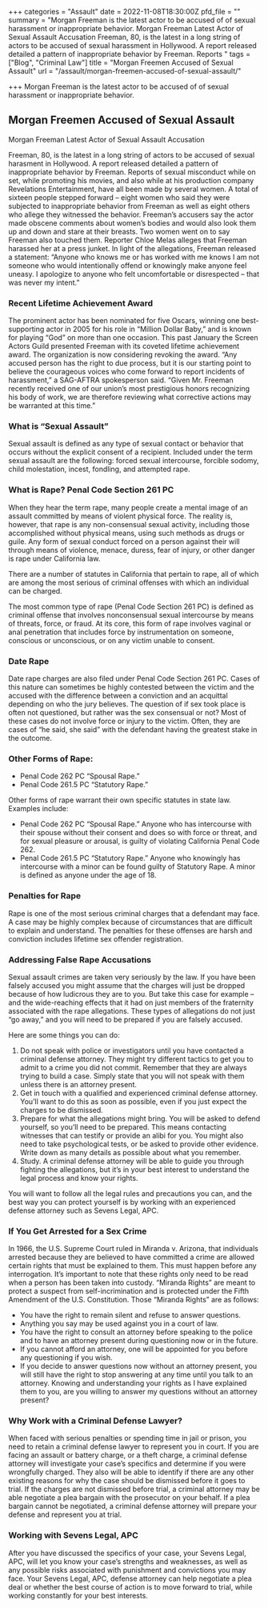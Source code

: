 +++
categories = "Assault"
date = 2022-11-08T18:30:00Z
pfd_file = ""
summary = "Morgan Freeman is the latest actor to be accused of of sexual harassment or inappropriate behavior. Morgan Freeman Latest Actor of Sexual Assault Accusation Freeman, 80, is the latest in a long string of actors to be accused of sexual harassment in Hollywood. A report released detailed a pattern of inappropriate behavior by Freeman. Reports "
tags = ["Blog", "Criminal Law"]
title = "Morgan Freemen Accused of Sexual Assault"
url = "/assault/morgan-freemen-accused-of-sexual-assault/"

+++
Morgan Freeman is the latest actor to be accused of of sexual harassment or inappropriate behavior.

## Morgan Freemen Accused of Sexual Assault

Morgan Freeman Latest Actor of Sexual Assault Accusation

Freeman, 80, is the latest in a long string of actors to be accused of sexual harasment in Hollywood. A report released detailed a pattern of inappropriate behavior by Freeman. Reports of sexual misconduct while on set, while promoting his movies, and also while at his production company Revelations Entertainment, have all been made by several women. A total of sixteen people stepped forward – eight women who said they were subjected to inappropriate behavior from Freeman as well as eight others who allege they witnessed the behavior. Freeman’s accusers say the actor made obscene comments about women’s bodies and would also look them up and down and stare at their breasts. Two women went on to say Freeman also touched them. Reporter Chloe Melas alleges that Freeman harassed her at a press junket. In light of the allegations, Freeman released a statement: “Anyone who knows me or has worked with me knows I am not someone who would intentionally offend or knowingly make anyone feel uneasy. I apologize to anyone who felt uncomfortable or disrespected – that was never my intent.”

### Recent Lifetime Achievement Award

The prominent actor has been nominated for five Oscars, winning one best-supporting actor in 2005 for his role in “Million Dollar Baby,” and is known for playing “God” on more than one occasion. This past January the Screen Actors Guild presented Freeman with its coveted lifetime achievement award. The organization is now considering revoking the award. “Any accused person has the right to due process, but it is our starting point to believe the courageous voices who come forward to report incidents of harassment,” a SAG-AFTRA spokesperson said. “Given Mr. Freeman recently received one of our union’s most prestigious honors recognizing his body of work, we are therefore reviewing what corrective actions may be warranted at this time.”

### What is “Sexual Assault”

Sexual assault is defined as any type of sexual contact or behavior that occurs without the explicit consent of a recipient. Included under the term sexual assault are the following: forced sexual intercourse, forcible sodomy, child molestation, incest, fondling, and attempted rape.

### What is Rape? Penal Code Section 261 PC

When they hear the term rape, many people create a mental image of an assault committed by means of violent physical force. The reality is, however, that rape is any non-consensual sexual activity, including those accomplished without physical means, using such methods as drugs or guile. Any form of sexual conduct forced on a person against their will through means of violence, menace, duress, fear of injury, or other danger is rape under California law.

There are a number of statutes in California that pertain to rape, all of which are among the most serious of criminal offenses with which an individual can be charged.

The most common type of rape (Penal Code Section 261 PC) is defined as criminal offense that involves nonconsensual sexual intercourse by means of threats, force, or fraud. At its core, this form of rape involves vaginal or anal penetration that includes force by instrumentation on someone, conscious or unconscious, or on any victim unable to consent.

### Date Rape

Date rape charges are also filed under Penal Code Section 261 PC. Cases of this nature can sometimes be highly contested between the victim and the accused with the difference between a conviction and an acquittal depending on who the jury believes. The question of if sex took place is often not questioned, but rather was the sex consensual or not? Most of these cases do not involve force or injury to the victim. Often, they are cases of “he said, she said” with the defendant having the greatest stake in the outcome.

### Other Forms of Rape:

* Penal Code 262 PC “Spousal Rape.”
* Penal Code 261.5 PC “Statutory Rape.”

Other forms of rape warrant their own specific statutes in state law. Examples include:

* Penal Code 262 PC “Spousal Rape.” Anyone who has intercourse with their spouse without their consent and does so with force or threat, and for sexual pleasure or arousal, is guilty of violating California Penal Code 262.
* Penal Code 261.5 PC “Statutory Rape.” Anyone who knowingly has intercourse with a minor can be found guilty of Statutory Rape. A minor is defined as anyone under the age of 18.

### Penalties for Rape

Rape is one of the most serious criminal charges that a defendant may face. A case may be highly complex because of circumstances that are difficult to explain and understand. The penalties for these offenses are harsh and conviction includes lifetime sex offender registration.

### Addressing False Rape Accusations

Sexual assault crimes are taken very seriously by the law. If you have been falsely accused you might assume that the charges will just be dropped because of how ludicrous they are to you. But take this case for example – and the wide-reaching effects that it had on just members of the fraternity associated with the rape allegations. These types of allegations do not just “go away,” and you will need to be prepared if you are falsely accused.

Here are some things you can do:

1. Do not speak with police or investigators until you have contacted a criminal defense attorney. They might try different tactics to get you to admit to a crime you did not commit. Remember that they are always trying to build a case. Simply state that you will not speak with them unless there is an attorney present.
2. Get in touch with a qualified and experienced criminal defense attorney. You’ll want to do this as soon as possible, even if you just expect the charges to be dismissed.
3. Prepare for what the allegations might bring. You will be asked to defend yourself, so you’ll need to be prepared. This means contacting witnesses that can testify or provide an alibi for you. You might also need to take psychological tests, or be asked to provide other evidence. Write down as many details as possible about what you remember.
4. Study. A criminal defense attorney will be able to guide you through fighting the allegations, but it’s in your best interest to understand the legal process and know your rights.

You will want to follow all the legal rules and precautions you can, and the best way you can protect yourself is by working with an experienced defense attorney such as Sevens Legal, APC.

### If You Get Arrested for a Sex Crime

In 1966, the U.S. Supreme Court ruled in Miranda v. Arizona, that individuals arrested because they are believed to have committed a crime are allowed certain rights that must be explained to them. This must happen before any interrogation. It’s important to note that these rights only need to be read when a person has been taken into custody. “Miranda Rights” are meant to protect a suspect from self-incrimination and is protected under the Fifth Amendment of the U.S. Constitution. Those “Miranda Rights” are as follows:

* You have the right to remain silent and refuse to answer questions.
* Anything you say may be used against you in a court of law.
* You have the right to consult an attorney before speaking to the police and to have an attorney present during questioning now or in the future.
* If you cannot afford an attorney, one will be appointed for you before any questioning if you wish.
* If you decide to answer questions now without an attorney present, you will still have the right to stop answering at any time until you talk to an attorney. Knowing and understanding your rights as I have explained them to you, are you willing to answer my questions without an attorney present?

### Why Work with a Criminal Defense Lawyer?

When faced with serious penalties or spending time in jail or prison, you need to retain a criminal defense lawyer to represent you in court. If you are facing an assault or battery charge, or a theft charge, a criminal defense attorney will investigate your case’s specifics and determine if you were wrongfully charged. They also will be able to identify if there are any other existing reasons for why the case should be dismissed before it goes to trial. If the charges are not dismissed before trial, a criminal attorney may be able negotiate a plea bargain with the prosecutor on your behalf. If a plea bargain cannot be negotiated, a criminal defense attorney will prepare your defense and represent you at trial.

### Working with Sevens Legal, APC

After you have discussed the specifics of your case, your Sevens Legal, APC, will let you know your case’s strengths and weaknesses, as well as any possible risks associated with punishment and convictions you may face. Your Sevens Legal, APC, defense attorney can help negotiate a plea deal or whether the best course of action is to move forward to trial, while working constantly for your best interests.